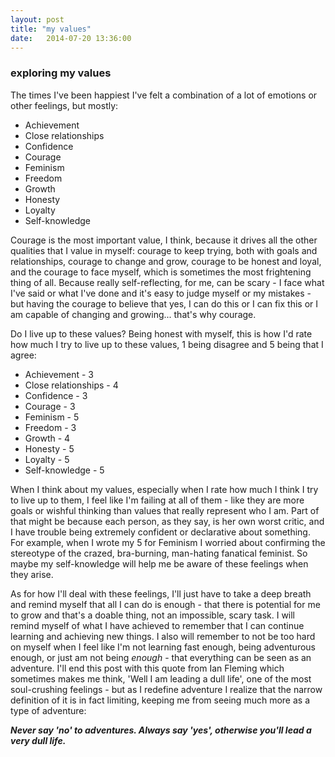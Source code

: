 ```yaml
---
layout: post
title: "my values"
date:   2014-07-20 13:36:00
---
```


<h3>exploring my values</h3>
<p>The times I've been happiest I've felt a combination of a lot of emotions or other feelings, but mostly: 
	<ul>
		<li>Achievement</li>
		<li>Close relationships</li>
		<li>Confidence</li>
		<li>Courage</li>
		<li>Feminism</li>
		<li>Freedom</li>
		<li>Growth</li>
		<li>Honesty</li>
		<li>Loyalty</li>
		<li>Self-knowledge</li>
	</ul>
</p>
<p>Courage is the most important value, I think, because it drives all the other qualities that I value in myself: courage to keep trying, both with goals and relationships, courage to change and grow, courage to be honest and loyal, and the courage to face myself, which is sometimes the most frightening thing of all. Because really self-reflecting, for me, can be scary - I face what I've said or what I've done and it's easy to judge myself or my mistakes - but having the courage to believe that yes, I can do this or I can fix this or I am capable of changing and growing... that's why courage.</p>
<p>Do I live up to these values? Being honest with myself, this is how I'd rate how much I try to live up to these values, 1 being disagree and 5 being that I agree: 
	<ul>
		<li>Achievement - 3</li>
		<li>Close relationships - 4</li>
		<li>Confidence - 3</li>
		<li>Courage - 3</li>
		<li>Feminism - 5</li>
		<li>Freedom - 3</li>
		<li>Growth - 4</li>
		<li>Honesty - 5</li>
		<li>Loyalty - 5</li>
		<li>Self-knowledge - 5</li>
	</ul>
</p>
<p>When I think about my values, especially when I rate how much I think I try to live up to them, I feel like I'm failing at all of them - like they are more goals or wishful thinking than values that really represent who I am. Part of that might be because each person, as they say, is her own worst critic, and I have trouble being extremely confident or declarative about something. For example, when I wrote my 5 for Feminism I worried about confirming the stereotype of the crazed, bra-burning, man-hating fanatical feminist. So maybe my self-knowledge will help me be aware of these feelings when they arise.</p>
<p>As for how I'll deal with these feelings, I'll just have to take a deep breath and remind myself that all I can do is enough - that there is potential for me to grow and that's a doable thing, not an impossible, scary task. I will remind myself of what I have achieved to remember that I can continue learning and achieving new things. I also will remember to not be too hard on myself when I feel like I'm not learning fast enough, being adventurous enough, or just am not being <i>enough</i> - that everything can be seen as an adventure. I'll end this post with this quote from Ian Fleming which sometimes makes me think, 'Well I am leading a dull life', one of the most soul-crushing feelings - but as I redefine adventure I realize that the narrow definition of it is in fact limiting, keeping me from seeing much more as a type of adventure: </p>
<p><b><i>Never say 'no' to adventures. Always say 'yes', otherwise you'll lead a very dull life.</i></b></p>